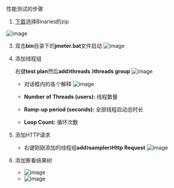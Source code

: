 性能测试的步骤

1. [下载](http://jmeter.apache.org/download_jmeter.cgi)选择Binaries的zip
   
![image](https://github.com/user-attachments/assets/2393236f-7b39-4310-8b7c-cad004f24444)

3. 双击**bin**目录下的**jmeter.bat**文件启动
 ![image](https://github.com/user-attachments/assets/5cdd972b-6ce8-45fe-87fe-84c54e8f2b26)

4. 添加线程组

   右键**test plan**然后**add**》**threads** 》**threads group**
    ![image](https://github.com/user-attachments/assets/c5ab69e0-4e51-48a7-bc3a-4aaeb67b94e0)

   * 对话框内的各个解释
     ![image](https://github.com/user-attachments/assets/81f9ef30-c417-4da6-9282-dcf132eb1fa6)

   * **Number of Threads (users):** 线程数量
   * **Ramp-up period (seconds):** 全部线程启动总时长
   * **Loop Count:** 循环次数

5. 添加HTTP请求
   * 右键刚刚添加的线程组**add**》**sampler**》**Http Request**
   ![image](https://github.com/user-attachments/assets/00e02d30-3a96-47b7-8eac-484a8aa8b8f5)
6. 添加察看结果树
   * ![image](https://github.com/user-attachments/assets/c89d72f6-6ae0-4a67-a67d-b4f35096e239)
   * ![image](https://github.com/user-attachments/assets/434ad928-32c6-430d-a016-1816fe2921ad)


   

